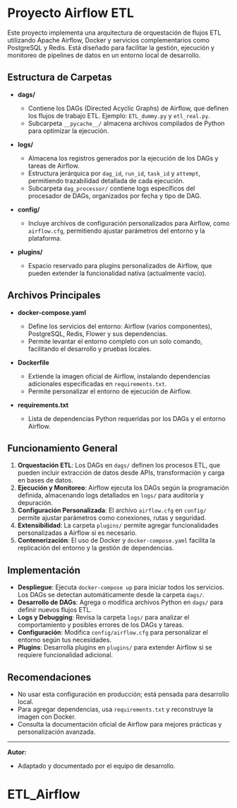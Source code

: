 # Proyecto Airflow ETL

Este proyecto implementa una arquitectura de orquestación de flujos ETL utilizando Apache Airflow, Docker y servicios complementarios como PostgreSQL y Redis. Está diseñado para facilitar la gestión, ejecución y monitoreo de pipelines de datos en un entorno local de desarrollo.

## Estructura de Carpetas

- **dags/**
  - Contiene los DAGs (Directed Acyclic Graphs) de Airflow, que definen los flujos de trabajo ETL. Ejemplo: `ETL_dummy.py` y `etl_real.py`.
  - Subcarpeta `__pycache__/` almacena archivos compilados de Python para optimizar la ejecución.

- **logs/**
  - Almacena los registros generados por la ejecución de los DAGs y tareas de Airflow.
  - Estructura jerárquica por `dag_id`, `run_id`, `task_id` y `attempt`, permitiendo trazabilidad detallada de cada ejecución.
  - Subcarpeta `dag_processor/` contiene logs específicos del procesador de DAGs, organizados por fecha y tipo de DAG.

- **config/**
  - Incluye archivos de configuración personalizados para Airflow, como `airflow.cfg`, permitiendo ajustar parámetros del entorno y la plataforma.

- **plugins/**
  - Espacio reservado para plugins personalizados de Airflow, que pueden extender la funcionalidad nativa (actualmente vacío).

## Archivos Principales

- **docker-compose.yaml**
  - Define los servicios del entorno: Airflow (varios componentes), PostgreSQL, Redis, Flower y sus dependencias.
  - Permite levantar el entorno completo con un solo comando, facilitando el desarrollo y pruebas locales.

- **Dockerfile**
  - Extiende la imagen oficial de Airflow, instalando dependencias adicionales especificadas en `requirements.txt`.
  - Permite personalizar el entorno de ejecución de Airflow.

- **requirements.txt**
  - Lista de dependencias Python requeridas por los DAGs y el entorno Airflow.

## Funcionamiento General

1. **Orquestación ETL**: Los DAGs en `dags/` definen los procesos ETL, que pueden incluir extracción de datos desde APIs, transformación y carga en bases de datos.
2. **Ejecución y Monitoreo**: Airflow ejecuta los DAGs según la programación definida, almacenando logs detallados en `logs/` para auditoría y depuración.
3. **Configuración Personalizada**: El archivo `airflow.cfg` en `config/` permite ajustar parámetros como conexiones, rutas y seguridad.
4. **Extensibilidad**: La carpeta `plugins/` permite agregar funcionalidades personalizadas a Airflow si es necesario.
5. **Contenerización**: El uso de Docker y `docker-compose.yaml` facilita la replicación del entorno y la gestión de dependencias.

## Implementación

- **Despliegue**: Ejecuta `docker-compose up` para iniciar todos los servicios. Los DAGs se detectan automáticamente desde la carpeta `dags/`.
- **Desarrollo de DAGs**: Agrega o modifica archivos Python en `dags/` para definir nuevos flujos ETL.
- **Logs y Debugging**: Revisa la carpeta `logs/` para analizar el comportamiento y posibles errores de los DAGs y tareas.
- **Configuración**: Modifica `config/airflow.cfg` para personalizar el entorno según tus necesidades.
- **Plugins**: Desarrolla plugins en `plugins/` para extender Airflow si se requiere funcionalidad adicional.

## Recomendaciones

- No usar esta configuración en producción; está pensada para desarrollo local.
- Para agregar dependencias, usa `requirements.txt` y reconstruye la imagen con Docker.
- Consulta la documentación oficial de Airflow para mejores prácticas y personalización avanzada.

---

**Autor:**
- Adaptado y documentado por el equipo de desarrollo.
# ETL_Airflow
